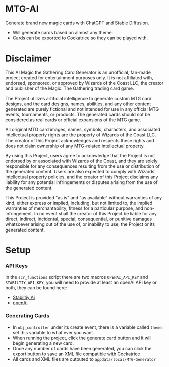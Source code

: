 # MTG-AI
Generate brand new magic cards with ChatGPT and Stable Diffusion.
- Will generate cards based on almost any theme.
- Cards can be exported to Cockatrice so they can be played with.

# Disclaimer
This AI Magic the Gathering Card Generator is an unofficial, fan-made project created for entertainment purposes only. It is not affiliated with, endorsed, sponsored, or approved by Wizards of the Coast LLC, the creator and publisher of the Magic: The Gathering trading card game.

The Project utilizes artificial intelligence to generate custom MTG card designs, and the card designs, names, abilities, and any other content generated are purely fictional and not intended for use in any official MTG events, tournaments, or products. The generated cards should not be considered as real cards or official expansions of the MTG game.

All original MTG card images, names, symbols, characters, and associated intellectual property rights are the property of Wizards of the Coast LLC. The creator of this Project acknowledges and respects these rights and does not claim ownership of any MTG-related intellectual property.

By using this Project, users agree to acknowledge that the Project is not endorsed by or associated with Wizards of the Coast, and they are solely responsible for any consequences resulting from the use or distribution of the generated content. Users are also expected to comply with Wizards' intellectual property policies, and the creator of this Project disclaims any liability for any potential infringements or disputes arising from the use of the generated content.

This Project is provided "as is" and "as available" without warranties of any kind, either express or implied, including, but not limited to, the implied warranties of merchantability, fitness for a particular purpose, and non-infringement. In no event shall the creator of this Project be liable for any direct, indirect, incidental, special, consequential, or punitive damages whatsoever arising out of the use of, or inability to use, the Project or its generated content.

# Setup
### API Keys
In the `scr_functions` script there are two macros `OPENAI_API_KEY` and `STABILTIY_API_KEY`, you will need to provide at least an openAi API key or both, they can be found here:
- [Stabiltiy Ai](https://dreamstudio.ai/account)
- [openAi](https://platform.openai.com/account/api-keys)

### Generating Cards
- In `obj_controller` under its create event, there is a variable called `theme`; set this variable to what ever you want. 
- When running the project, click the generate card button and it will begin generating a new card.
- Once any number of cards have been generated, you can click the export button to save an XML file compatible with Cockatrice
- All cards and XML files are outputed to `appdata/local/MTG-Generator`



